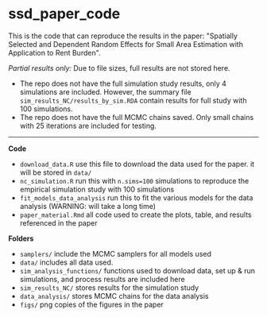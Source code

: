# ssd_paper_code

This is the code that can reproduce the results in the paper:
"Spatially Selected and Dependent Random Effects for Small Area Estimation with Application to Rent Burden".

*Partial results only:* Due to file sizes, full results are not stored here.

* The repo does not have the full simulation study results, only 4 simulations are included. However, the summary file  `sim_results_NC/results_by_sim.RDA` contain results for full study with 100 simulations.  
* The repo does not have the full MCMC chains saved. Only small chains with 25 iterations are included for testing.

***

**Code**

* `download_data.R` use this file to download the data used for the paper. it will be stored in `data/`
* `nc_simulation.R` run this with `n.sims=100` simulations to reproduce the empirical simulation study with 100 simulations
* `fit_models_data_analysis` run this to fit the various models for the data analysis (WARNING: will take a long time)
* `paper_material.Rmd` all code used to create the plots, table, and results referenced in the paper

**Folders**

* `samplers/` include the MCMC samplers for all models used
* `data/` includes all data used.
* `sim_analysis_functions/` functions used to download data, set up & run simulations, and process results are included here
*  `sim_results_NC/` stores results for the simulation study
* `data_analysis/` stores MCMC chains for the data analysis
* `figs/` png copies of the figures in the paper

